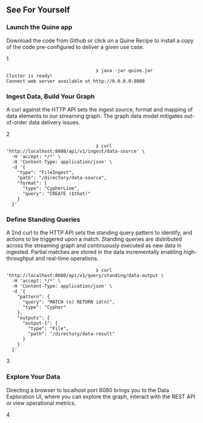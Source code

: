 ## See For Yourself

<div class="timeline-wrapper">
    <div class="process-row">
        <div class="process-col-right">
            <div class="process-text-block">
                <h3 class="heading-13">Launch the Quine app</h3>
                <p class="praragraph -18px">Download the code from Github or click on a Quine Recipe to install a copy of the code pre-configured to deliver a given use case.</p>
            </div>
            <div class="process-icon-wrapper icon1">
                <p class="paragraph-7">1</p>
            </div>
            <div class="process-code-block">
                <div data-scroll="mid" class="code-wrapper-tab-2 process">
                    <div class="html-embed-2 w-embed">
                        <pre class="prettyprint">
                            <code class="language-bash">❯ java -jar quine.jar
Cluster is ready!
Connect web server available at http://0.0.0.0:8080</code></pre>
                    </div>
                </div>
            </div>
        </div>
    </div>
    <div class="process-row">
        <div class="process-col-right">
            <div class="process-text-block">
                <h3 class="heading-14">Ingest Data, Build Your Graph</h3>
                <p class="praragraph -18px">A curl against the HTTP API sets the ingest source, format and mapping of data elements to our streaming graph. The graph data model mitigates out-of-order data delivery issues.</p>
            </div>
            <div class="process-icon-wrapper icon2">
                <p class="paragraph-7">2</p>
            </div>
            <div class="process-code-block">
                <div data-scroll="mid" class="code-wrapper-tab-2 process">
                    <div class="html-embed-2 w-embed">
                        <pre class="prettyprint">
                            <code class="language-bash">❯ curl 'http://localhost:8080/api/v1/ingest/data-source' \
  -H 'accept: */*' \
  -H 'Content-Type: application/json' \
  -d '{
    "type": "FileIngest",
    "path": "/directory/data-source",
    "format": {
      "type": "CypherLine",
      "query": "CREATE ($that)"
    }
  }'</code></pre>
                    </div>
                </div>
            </div>
        </div>
    </div>
    <div class="process-row">
        <div class="process-col-right">
            <div class="process-text-block">
                <h3 class="heading-15">Define Standing Queries</h3>
                <p class="praragraph -18px">A 2nd curl to the HTTP API sets the standing query pattern to identify, and actions to be triggered upon a match. Standing queries are distributed across the streaming graph and continuously executed as new data in ingested. Partial matches are stored in the data incrementally enabling high-throughput and real-time operations.</p>
            </div>
            <div class="process-code-block">
                <div data-scroll="mid" class="code-wrapper-tab-2 process">
                    <div class="html-embed-2 w-embed">
                        <pre class="prettyprint">
                            <code class="language-bash">❯ curl 'http://localhost:8080/api/v1/query/standing/data-output \
  -H 'accept: */*' \
  -H 'Content-Type: application/json' \
  -d '{
    "pattern": {
      "query": "MATCH (n) RETURN id(n)",
      "type": "Cypher"
    },
    "outputs": {
      "output-1": {
        "type": "File",
        "path": "/directory/data-result"
      }
    }
  }'</code></pre>
                    </div>
                </div>
            </div>
            <div class="process-icon-wrapper icon3">
                <p class="paragraph-7">3</p>
            </div>
        </div>
    </div>
    <div class="process-row last-row">
        <div class="process-col-right">
            <div class="process-text-block">
                <h3 class="heading-16">Explore Your Data</h3>
                <p class="praragraph -18px">Directing a browser to localhost port 8080 brings you to the Data Exploration UI, where you can explore the graph, interact with the REST API or view operational metrics.</p>
            </div>
            <div class="process-icon-wrapper icon4">
                <p class="paragraph-7">4</p>
            </div>
            <div class="process-code-block">
                <img src="https://assets.website-files.com/placeholder.svg" loading="lazy" alt=""/>
                <img src="https://assets.website-files.com/61d5ee2c68a4d5d61588037b/61fd89282dd1ce3c75e2709e-data-exploration-ui.png" loading="lazy" sizes="100vw" srcset="https://assets.website-files.com/61d5ee2c68a4d5d61588037b/61fd89282dd1ce3c75e2709e-data-exploration-ui-p-500.png 500w, https://assets.website-files.com/61d5ee2c68a4d5d61588037b/61fd89282dd1ce3c75e2709e-data-exploration-ui-p-800.png 800w, https://assets.website-files.com/61d5ee2c68a4d5d61588037b/61fd89282dd1ce3c75e2709e-data-exploration-ui-p-1080.png 1080w, https://assets.website-files.com/61d5ee2c68a4d5d61588037b/61fd89282dd1ce3c75e2709e-data-exploration-ui-p-1600.png 1600w, https://assets.website-files.com/61d5ee2c68a4d5d61588037b/61fd89282dd1ce3c75e2709e-data-exploration-ui.png 2739w" alt="" class="image-28"/>
            </div>
        </div>
        <div data-w-id="363d43ef-a244-c384-925e-6cebfbbf43de" style="opacity:0" class="process-row"></div>
    </div>
</div>
